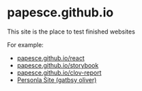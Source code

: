# papesce.github.io

This site is the place to test finished websites

For example:
- [papesce.github.io/react](https://papesce.github.io/react)
- [papesce.github.io/storybook](https://papesce.github.io/storybook)
- [papesce.github.io/clov-report](https://papesce.github.io/lcov-report)
- [Personla Site (gatbsy oliver)](https://papesce.github.io/oliver)
